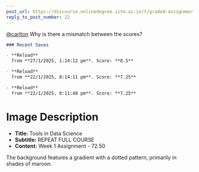 ```yaml
---
post_url: https://discourse.onlinedegree.iitm.ac.in/t/graded-assignment-1-submission-not-shown/165396/23
reply_to_post_number: 22
---
```

[@carlton](/u/carlton) Why is there a mismatch between the scores?

```markdown
### Recent Saves

- **Reload**  
  from **27/1/2025, 1:14:12 pm**. Score: **8.5**

- **Reload**  
  from **22/1/2025, 8:14:11 pm**. Score: **7.25**

- **Reload**  
  from **22/1/2025, 8:11:48 pm**. Score: **7.25**
```

  

# Image Description

- **Title:** Tools in Data Science
- **Subtitle:** REPEAT FULL COURSE
- **Content:** Week 1 Assignment - 72.50

The background features a gradient with a dotted pattern, primarily in shades of maroon.